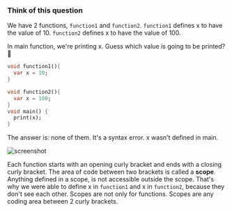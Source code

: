 ### Think of this question

We have 2 functions, `function1` and `function2`. `function1` defines x to have the value of 10. `function2` defines x to have the value of 100.

In main function, we're printing x. Guess which value is going to be printed? 🤔

```dart
void function1(){
  var x = 10;
}

void function2(){
  var x = 100;
}
void main() {
  print(x);
}
```

The answer is: none of them. It's a syntax error. x wasn't defined in main.

![screenshot](https://lh4.googleusercontent.com/YUmI-Zc6hvEKXddAuII3Ww4PB22wj-TbOP1nt0UxjP3hJsFLTzrtb_n3xd0YSbVre27CE1r9guhKB4hqdXgxIfRpSt6u5vlkZxxDBg8zupJjDTsimdJbfXgezM6vYwZsUtxfa6tR)

Each function starts with an opening curly bracket and ends with a closing curly bracket. The area of code between two brackets is called a **scope**. Anything defined in a scope, is not accessible outside the scope. That's why we were able to define x in `function1` and x in `function2`, because they don't see each other. Scopes are not only for functions. Scopes are any coding area between 2 curly brackets.
